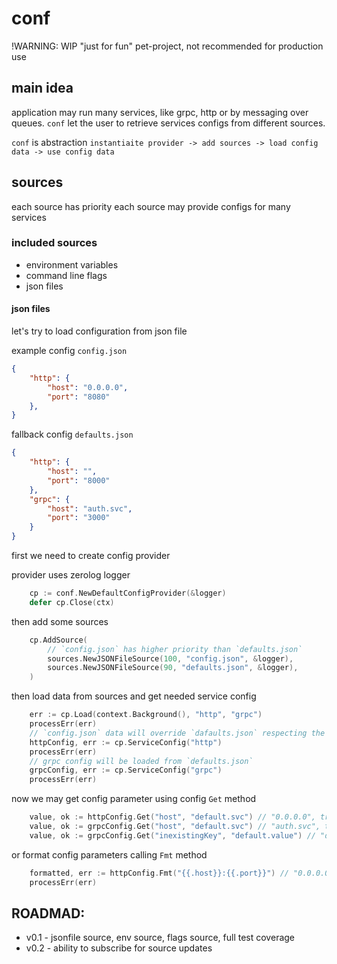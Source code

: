 # conf
!WARNING: WIP
"just for fun" pet-project, not recommended for production use

## main idea
application may run many services, like grpc, http or by messaging over queues.
`conf` let the user to retrieve services configs from different sources.

`conf` is abstraction 
`instantiaite provider -> add sources -> load config data -> use config data`

## sources
each source has priority
each source may provide configs for many services

### included sources
 * environment variables
 * command line flags
 * json files

#### json files

let's try to load configuration from json file

example config `config.json`
```json
{
    "http": {
        "host": "0.0.0.0",
        "port": "8080"
    },
}
```

fallback config `defaults.json`
```json
{
    "http": {
        "host": "",
        "port": "8000"
    },
    "grpc": {
        "host": "auth.svc",
        "port": "3000"
    }
}
```

first we need to create config provider

provider uses zerolog logger
```go
	cp := conf.NewDefaultConfigProvider(&logger)
	defer cp.Close(ctx)
```

then add some sources
```go
	cp.AddSource(
        // `config.json` has higher priority than `defaults.json`
		sources.NewJSONFileSource(100, "config.json", &logger),
		sources.NewJSONFileSource(90, "defaults.json", &logger),
	)
```

then load data from sources and get needed service config
```go
	err := cp.Load(context.Background(), "http", "grpc")
    processErr(err)
    // `config.json` data will override `dafaults.json` respecting the priority
	httpConfig, err := cp.ServiceConfig("http")
    processErr(err)
    // grpc config will be loaded from `defaults.json`
    grpcConfig, err := cp.ServiceConfig("grpc")
    processErr(err)
```

now we may get config parameter using config `Get` method
```go
    value, ok := httpConfig.Get("host", "default.svc") // "0.0.0.0", true - from `configs.json`
    value, ok := grpcConfig.Get("host", "default.svc") // "auth.svc", true - from `defaults.json`
    value, ok := grpcConfig.Get("inexistingKey", "default.value") // "default.value", false - defaultValue
```

or format config parameters calling `Fmt` method
```go
    formatted, err := httpConfig.Fmt("{{.host}}:{{.port}}") // "0.0.0.0:8080"
    processErr(err)
```

## ROADMAD:
* v0.1 - jsonfile source, env source, flags source, full test coverage
* v0.2 - ability to subscribe for source updates
